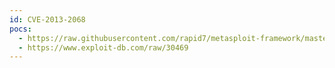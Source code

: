 ```yaml
---
id: CVE-2013-2068
pocs:
  - https://raw.githubusercontent.com/rapid7/metasploit-framework/master/modules/exploits/linux/http/cfme_manageiq_evm_upload_exec.rb
  - https://www.exploit-db.com/raw/30469
---
```

